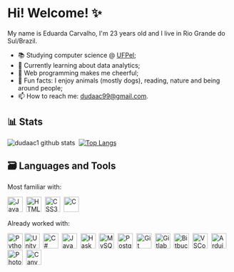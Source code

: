 # Hi! Welcome! ✨

My name is Eduarda Carvalho, I'm 23 years old and I live in Rio Grande do Sul/Brazil. 

- 📚 Studying computer science @ [UFPel](https://portal.ufpel.edu.br/);
- 🌱 Currently learning about data analytics;
- 🌺 Web programming makes me cheerful;
- 💖 Fun facts: I enjoy animals (mostly dogs), reading, nature and being around people;
- 📫 How to reach me: dudaac99@gmail.com.

## 📊 Stats 
![dudaac1 github stats](https://github-readme-stats.vercel.app/api?username=dudaac1&show_icons=true&theme=transparent)<span>&nbsp;&nbsp;</span>[![Top Langs](https://github-readme-stats.vercel.app/api/top-langs/?username=dudaac1&layout=compact&theme=transparent)](https://github.com/dudaac1/github-readme-stats)

## 🗃 Languages and Tools
<!-- icons by https://devicon.dev/ -->
Most familiar with:

<p align="left">
  <img alt="JavaScript" width="34px" src="https://cdn.jsdelivr.net/gh/devicons/devicon/icons/javascript/javascript-original.svg" />&nbsp;
  <img  alt="HTML5" width="34px" src="https://cdn.jsdelivr.net/gh/devicons/devicon/icons/html5/html5-original.svg" />&nbsp;
  <img alt="CSS3" width="34px" src="https://cdn.jsdelivr.net/gh/devicons/devicon/icons/css3/css3-original.svg" />&nbsp;
  <img alt="C" width="34px" src="https://cdn.jsdelivr.net/gh/devicons/devicon/icons/c/c-original.svg"  />&nbsp;
</p>

Already worked with:
<p align="left"> 
  <img alt="Python" width="34px" src="https://cdn.jsdelivr.net/gh/devicons/devicon/icons/python/python-original.svg" />
  <img alt="Unity" width="34px" src="https://cdn.jsdelivr.net/gh/devicons/devicon/icons/unity/unity-original-wordmark.svg" />&nbsp;
  <img alt="C#" width="34px" src="https://cdn.jsdelivr.net/gh/devicons/devicon/icons/csharp/csharp-original.svg" />&nbsp;
  <img alt="Java" width="34px" src="https://cdn.jsdelivr.net/gh/devicons/devicon/icons/java/java-original-wordmark.svg" />&nbsp;
  <img alt="Haskell" width="34px" src="https://cdn.jsdelivr.net/gh/devicons/devicon/icons/haskell/haskell-original-wordmark.svg" />&nbsp;
  <img alt="MySQL" width="34px" src="https://cdn.jsdelivr.net/gh/devicons/devicon/icons/mysql/mysql-original-wordmark.svg" />&nbsp;
  <img alt="PostgreSQL" width="34px" src="https://cdn.jsdelivr.net/gh/devicons/devicon/icons/postgresql/postgresql-plain-wordmark.svg" />&nbsp;
  <img alt="Git" width="34px" src="https://cdn.jsdelivr.net/gh/devicons/devicon/icons/git/git-original-wordmark.svg" />&nbsp;
  <img alt="Gitlab" width="34px" src="https://cdn.jsdelivr.net/gh/devicons/devicon/icons/gitlab/gitlab-original-wordmark.svg" />&nbsp;
  <img alt="Bitbucket" width="34px" src="https://cdn.jsdelivr.net/gh/devicons/devicon/icons/bitbucket/bitbucket-original-wordmark.svg" />&nbsp;
  <img alt="VSCode" width="34px" src="https://cdn.jsdelivr.net/gh/devicons/devicon/icons/vscode/vscode-original.svg" />&nbsp;
  <img alt="Arduino" width="34px" src="https://cdn.jsdelivr.net/gh/devicons/devicon/icons/arduino/arduino-original-wordmark.svg" />&nbsp;
  <img alt="Photoshop" width="34px" src="https://cdn.jsdelivr.net/gh/devicons/devicon/icons/photoshop/photoshop-line.svg" />&nbsp;
  <img alt="Canva" width="34px" src="https://cdn.jsdelivr.net/gh/devicons/devicon/icons/canva/canva-original.svg" />
</p>
